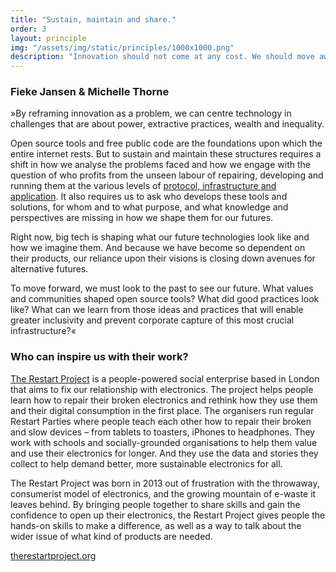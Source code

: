 ```yaml
---
title: "Sustain, maintain and share."
order: 3
layout: principle
img: "/assets/img/static/principles/1000x1000.png"
description: "Innovation should not come at any cost. We should move away from short-term innovation cycles, towards longevity and openness. This is paramount to creating tech that functions within planetary boundaries. The appreciation of, and value accorded to, maintenance and interoperability must increase."
---
```


### Fieke Jansen & Michelle Thorne

»By reframing innovation as a problem, we can centre technology in challenges that are about power, extractive practices, wealth and inequality. 

Open source tools and free public code are the foundations upon which the entire internet rests. But to sustain and maintain these structures requires a shift in how we analyse the problems faced and how we engage with the question of who profits from the unseen labour of repairing, developing and running them at the various levels of [protocol, infrastructure and application](https://www.fordfoundation.org/work/learning/research-reports/roads-and-bridges-the-unseen-labor-behind-our-digital-infrastructure/). It also requires us to ask who develops these tools and solutions, for whom and to what purpose, and what knowledge and perspectives are missing in how we shape them for our futures. 

Right now, big tech is shaping what our future technologies look like and how we imagine them. And because we have become so dependent on their products, our reliance upon their visions is closing down avenues for alternative futures. 

To move forward, we must look to the past to see our future. What values and communities shaped open source tools? What did good practices look like? What can we learn from those ideas and practices that will enable greater inclusivity and prevent corporate capture of this most crucial infrastructure?«

<div class="principle-info-box" markdown="1">

### Who can inspire us with their work?

[The Restart Project](https://therestartproject.org/) is a people-powered social enterprise based in London that aims to fix our relationship with electronics. The project helps people learn how to repair their broken electronics and rethink how they use them and their digital consumption in the first place. The organisers run regular Restart Parties where people teach each other how to repair their broken and slow devices – from tablets to toasters, iPhones to headphones. They work with schools and socially-grounded organisations to help them value and use their electronics for longer. And they use the data and stories they collect to help demand better, more sustainable electronics for all.

The Restart Project was born in 2013 out of frustration with the throwaway, consumerist model of electronics, and the growing mountain of e-waste it leaves behind. By bringing people together to share skills and gain the confidence to open up their electronics, the Restart Project gives people the hands-on skills to make a difference, as well as a way to talk about the wider issue of what kind of products are needed.

[therestartproject.org](https://therestartproject.org/)

</div>







